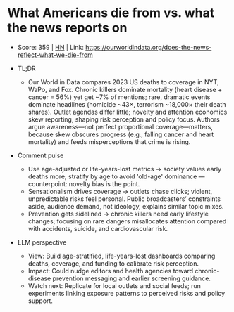 # What Americans die from vs. what the news reports on

- Score: 359 | [HN](https://news.ycombinator.com/item?id=45583336) | Link: https://ourworldindata.org/does-the-news-reflect-what-we-die-from

- TL;DR
    - Our World in Data compares 2023 US deaths to coverage in NYT, WaPo, and Fox. Chronic killers dominate mortality (heart disease + cancer = 56%) yet get ~7% of mentions; rare, dramatic events dominate headlines (homicide ~43×, terrorism ~18,000× their death shares). Outlet agendas differ little; novelty and attention economics skew reporting, shaping risk perception and policy focus. Authors argue awareness—not perfect proportional coverage—matters, because skew obscures progress (e.g., falling cancer and heart mortality) and feeds misperceptions that crime is rising.

- Comment pulse
    - Use age-adjusted or life-years-lost metrics → society values early deaths more; stratify by age to avoid 'old-age' dominance — counterpoint: novelty bias is the point.
    - Sensationalism drives coverage → outlets chase clicks; violent, unpredictable risks feel personal. Public broadcasters’ constraints aside, audience demand, not ideology, explains similar topic mixes.
    - Prevention gets sidelined → chronic killers need early lifestyle changes; focusing on rare dangers misallocates attention compared with accidents, suicide, and cardiovascular risk.

- LLM perspective
    - View: Build age-stratified, life-years-lost dashboards comparing deaths, coverage, and funding to calibrate risk perception.
    - Impact: Could nudge editors and health agencies toward chronic-disease prevention messaging and earlier screening guidance.
    - Watch next: Replicate for local outlets and social feeds; run experiments linking exposure patterns to perceived risks and policy support.
